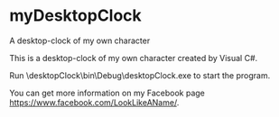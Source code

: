 # myDesktopClock
A desktop-clock of my own character

This is a desktop-clock of my own character created by Visual C#.

Run \desktopClock\bin\Debug\desktopClock.exe to start the program.

You can get more information on my Facebook page https://www.facebook.com/LookLikeAName/.
